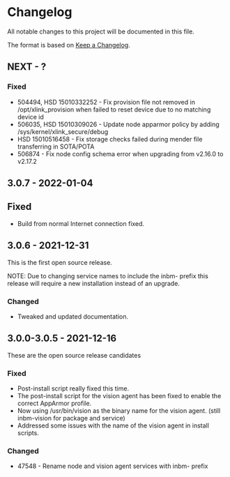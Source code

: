 # Changelog
All notable changes to this project will be documented in this file.

The format is based on [Keep a Changelog](http://keepachangelog.com/en/1.0.0/).

## NEXT - ?

### Fixed
- 504494, HSD 15010332252 - Fix provision file not removed in /opt/xlink_provision when failed to reset device due to no matching device id
- 506035, HSD 15010309026 - Update node apparmor policy by adding /sys/kernel/xlink_secure/debug
- HSD 15010516458 - Fix storage checks failed during mender file transferring in SOTA/POTA
- 506874 - Fix node config schema error when upgrading from v2.16.0 to v2.17.2

## 3.0.7 - 2022-01-04

## Fixed
 - Build from normal Internet connection fixed.

## 3.0.6 - 2021-12-31
This is the first open source release.

NOTE: Due to changing service names to include the inbm- prefix this release will require a new installation instead of an upgrade.

### Changed
 - Tweaked and updated documentation.

## 3.0.0-3.0.5 - 2021-12-16
These are the open source release candidates

### Fixed
 - Post-install script really fixed this time.
 - The post-install script for the vision agent has been fixed to enable the
   correct AppArmor profile.
 - Now using /usr/bin/vision as the binary name for the vision agent. (still inbm-vision for package and service)
 - Addressed some issues with the name of the vision agent in install scripts.

### Changed
 - 47548 - Rename node and vision agent services with inbm- prefix
